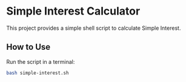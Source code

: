 # Simple Interest Calculator

This project provides a simple shell script to calculate Simple Interest.

## How to Use

Run the script in a terminal:

```bash
bash simple-interest.sh
